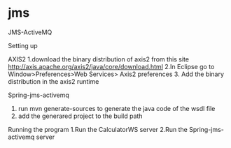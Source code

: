 # jms
JMS-ActiveMQ

Setting up

AXIS2
1.download the binary distribution of axis2 from this site  http://axis.apache.org/axis2/java/core/download.html
2.In Eclipse go to Window>Preferences>Web Services> Axis2 preferences
3. Add the binary distribution in the axis2 runtime

Spring-jms-activemq
1. run mvn generate-sources to generate the java code of the wsdl file
2. add the generared project to the build path

Running the program
1.Run the CalculatorWS server
2.Run the Spring-jms-activemq server